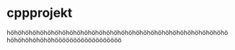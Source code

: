 # cppprojekt

höhöhöhöhöhöhöhöhöhöhöhöhöhöhöhöhöhöhöhöhöhöhöhöhöhöhöhöhöhöhöhöhöhöhöhöhöööööööööööööööööö